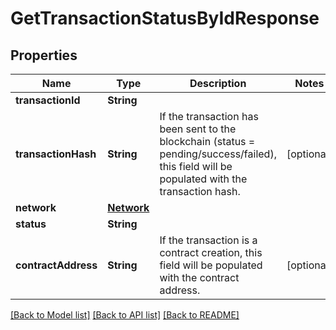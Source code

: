 # GetTransactionStatusByIdResponse

## Properties
Name | Type | Description | Notes
------------ | ------------- | ------------- | -------------
**transactionId** | **String** |  | 
**transactionHash** | **String** | If the transaction has been sent to the blockchain (status &#x3D; pending/success/failed), this field will be populated with the transaction hash. | [optional] 
**network** | [**Network**](Network.md) |  | 
**status** | **String** |  | 
**contractAddress** | **String** | If the transaction is a contract creation, this field will be populated with the contract address. | [optional] 

[[Back to Model list]](../README.md#documentation-for-models) [[Back to API list]](../README.md#documentation-for-api-endpoints) [[Back to README]](../README.md)


